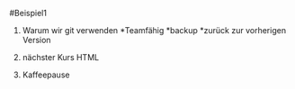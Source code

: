 #Beispiel1

1. Warum wir git verwenden 
*Teamfähig
*backup
*zurück zur vorherigen Version


2. nächster Kurs HTML

3. Kaffeepause
